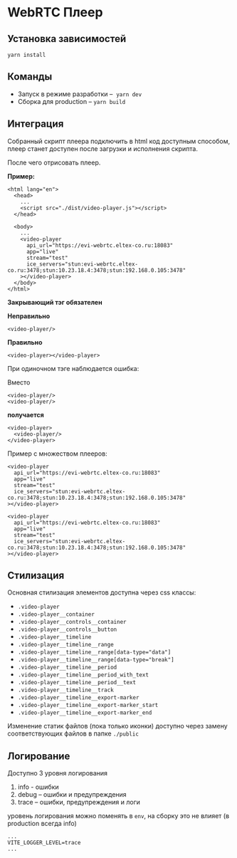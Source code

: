 # WebRTC Плеер

## Установка зависимостей

```yarn install```

## Команды

- Запуск в режиме разработки – 
  ```yarn dev```
- Сборка для production –
  ```yarn build```

## Интеграция

Собранный скрипт плеера подключить в html код доступным способом, плеер станет доступен после загрузки и исполнения скрипта.

После чего отрисовать плеер.

**Пример:**

```
<html lang="en">
  <head>
    ...
    <script src="./dist/video-player.js"></script>
  </head>

  <body>
    ...
    <video-player
      api_url="https://evi-webrtc.eltex-co.ru:18083"
      app="live"
      stream="test"
      ice_servers="stun:evi-webrtc.eltex-co.ru:3478;stun:10.23.18.4:3478;stun:192.168.0.105:3478"
    ></video-player>
  </body>
</html>
```

**Закрывающий тэг обязателен**

**Неправильно**
```
<video-player/>
```
**Правильно**
```
<video-player></video-player>
```

При одиночном тэге наблюдается ошибка:

Вместо

```
<video-player/>
<video-player/>
```

**получается**

```
<video-player>
  <video-player/>
</video-player>
```

Пример с множеством плееров:
```
<video-player
  api_url="https://evi-webrtc.eltex-co.ru:18083"
  app="live"
  stream="test"
  ice_servers="stun:evi-webrtc.eltex-co.ru:3478;stun:10.23.18.4:3478;stun:192.168.0.105:3478"
></video-player>

<video-player
  api_url="https://evi-webrtc.eltex-co.ru:18083"
  app="live"
  stream="test"
  ice_servers="stun:evi-webrtc.eltex-co.ru:3478;stun:10.23.18.4:3478;stun:192.168.0.105:3478"
></video-player>
```


## Стилизация

Основная стилизация элементов доступна через css классы:


* ```.video-player```
* ```.video-player__container```
* ```.video-player__controls__container```
* ```.video-player__controls__button```
* ```.video-player__timeline```
* ```.video-player__timeline__range```
* ```.video-player__timeline__range[data-type="data"]```
* ```.video-player__timeline__range[data-type="break"]```
* ```.video-player__timeline__period```
* ```.video-player__timeline__period_with_text```
* ```.video-player__timeline__period__text```
* ```.video-player__timeline__track```
* ```.video-player__timeline__export-marker```
* ```.video-player__timeline__export-marker_start```
* ```.video-player__timeline__export-marker_end```

Изменение статик файлов (пока только иконки) доступно через замену соответствующих файлов в папке ```./public```

## Логирование

Доступно 3 уровня логирования

1. info - ошибки
2. debug – ошибки и предупреждения
3. trace – ошибки, предупреждения и логи

уровень логирования можно поменять в `env`, на сборку это не влияет (в production всегда info)

```
...
VITE_LOGGER_LEVEL=trace
...
```